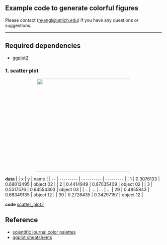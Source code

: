 ## Example code to generate colorful figures

Please contact (hyangl@umich.edu) if you have any questions or suggestions.

---

## Required dependencies
* [ggplot2](https://www.rdocumentation.org/packages/ggplot2/versions/3.0.0)


### 1. scatter plot

<p align="center">
<img src="https://github.com/Hongyang449/color_your_figure/blob/master/figure/scatter_plot.pdf" width="300">
</p>

**data**
|    |         x |          y |      name |
| -- | --------- | ---------- | --------- | 
| 1  | 0.3076133 | 0.68012495 | object 02 |
| 2  | 0.4414949 | 0.67035409 | object 02 |
| 3  | 0.5517576 | 0.64554303 | object 03 |
| .. |    ...    |     ...    |    ...
| 29 | 0.4855843 | 0.68349135 | object 12 |
| 30 | 0.2726435 | 0.34297157 | object 12 |

**code**
[scatter_plot.r](https://github.com/Hongyang449/color_your_figure/scatter_plot.r)


## Reference
* [scientific journal color palettes](https://github.com/road2stat/ggsci)
* [ggplot cheatsheets](https://github.com/rstudio/cheatsheets/blob/master/data-visualization-2.1.pdf)


